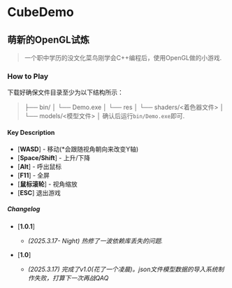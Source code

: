 # CubeDemo

## **萌新的OpenGL试炼**

> 一个职中学历的没文化菜鸟刚学会C++编程后，使用OpenGL做的小游戏.

### How to Play
下载好确保文件目录至少为以下结构所示：
> ├── bin/
> │   └── Demo.exe
> │
> └── res
> │   └── shaders/<着色器文件>
> │   └── models/<模型文件>
> │
确认后运行`bin/Demo.exe`即可.

#### Key Description

* [**WASD**] - 移动(*会跟随视角朝向来改变Y轴)
* [**Space/Shift**] - 上升/下降
* [**Alt**] - 呼出鼠标
* [**F11**] - 全屏
* [**鼠标滚轮**] - 视角缩放
* [**ESC**] 退出游戏


##### Changelog

* [**1.0.1**] 
     - *(2025.3.17- Night) 热修了一波依赖库丢失的问题.*

* [**1.0**]
     - *(2025.3.17) 完成了v1.0(花了一个凌晨)。json文件模型数据的导入系统制作失败，打算下一次再战QAQ*
